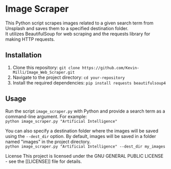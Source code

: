 # Image Scraper
This Python script scrapes images related to a given search term from Unsplash and saves them to a specified destination folder.<br> 
It utilizes BeautifulSoup for web scraping and the requests library for making HTTP requests.

## Installation
1. Clone this repository: `git clone https://github.com/Kevin-Milli/Image_Web_Scraper.git`
2. Navigate to the project directory: `cd your-repository`
3. Install the required dependencies: `pip install requests beautifulsoup4`

## Usage
Run the script `image_scraper.py` with Python and provide a search term as a command-line argument. For example:<br>
`python image_scraper.py "Artificial Intelligence"`

You can also specify a destination folder where the images will be saved using the `--dest_dir` option. By default, images will be saved in a folder named "images" in the project directory.<br>
`python image_scraper.py "Artificial Intelligence" --dest_dir my_images`

License
This project is licensed under the GNU GENERAL PUBLIC LICENSE - see the [[LICENSE]] file for details.

